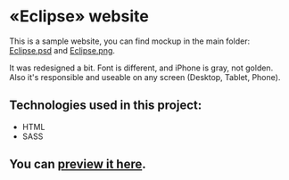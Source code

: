 # «Eclipse» website
This is a sample website, you can find mockup in the main folder: [Eclipse.psd](https://github.com/michas-yoo/eclipse/blob/master/Eclipse.psd) and [Eclipse.png](https://github.com/michas-yoo/eclipse/blob/master/Eclipse.png). 

It was redesigned a bit. Font is different, and iPhone is gray, not golden. Also it's responsible and useable on any screen (Desktop, Tablet, Phone).
 
## Technologies used in this project:
- HTML
- SASS

## You can [preview it here](https://michas-yoo.github.io/eclipse).
